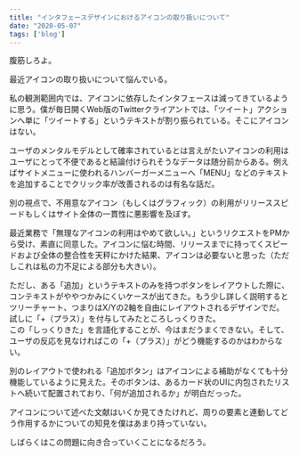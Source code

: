 ```yaml
---
title: "インタフェースデザインにおけるアイコンの取り扱いについて"
date: "2020-05-07"
tags: ['blog']
---
```


腹筋しろよ。

最近アイコンの取り扱いについて悩んでいる。

私の観測範囲内では、アイコンに依存したインタフェースは減ってきているように思う。僕が毎日開くWeb版のTwitterクライアントでは、「ツイート」アクションへ単に「ツイートする」というテキストが割り振られている。そこにアイコンはない。

ユーザのメンタルモデルとして確率されているとは言えがたいアイコンの利用はユーザにとって不便であると結論付けられそうなデータは随分前からある。例えばサイトメニューに使われるハンバーガーメニューへ「MENU」などのテキストを追加することでクリック率が改善されるのは有名な話だ。

別の視点で、不用意なアイコン（もしくはグラフィック）の利用がリリーススピードもしくはサイト全体の一貫性に悪影響を及ぼす。

最近業務で「無理なアイコンの利用はやめて欲しい。」というリクエストをPMから受け、素直に同意した。アイコンに悩む時間、リリースまでに持ってくスピードおよび全体の整合性を天秤にかけた結果、アイコンは必要ないと思った（ただしこれは私の力不足による部分も大きい）。

ただし、ある「追加」というテキストのみを持つボタンをレイアウトした際に、コンテキストがややつかみにくいケースが出てきた。もう少し詳しく説明するとツリーチャート、つまりはX/Yの2軸を自由にレイアウトされるデザインでだ。
試しに「+（プラス）」を付与してみたところしっくりきた。  
この「しっくりきた」を言語化することが、今はまだうまくできない。そして、ユーザの反応を見なければこの「+（プラス）」がどう機能するのかはわからない。

別のレイアウトで使われる「追加ボタン」はアイコンによる補助がなくても十分機能しているように見えた。そのボタンは、あるカード状のUIに内包されたリストへ続いて配置されており、「何が追加されるか」が明白だっった。

アイコンについて述べた文献はいくか見てきたけれど、周りの要素と連動してどう作用するかについての知見を僕はあまり持っていない。

しばらくはこの問題に向き合っていくことになるだろう。
